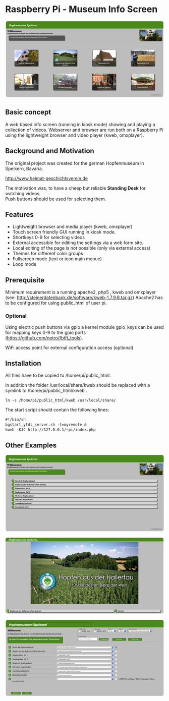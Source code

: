 # Raspberry Pi - Museum Info Screen

![Main page with preview picture](examples/screenshot01.png)

## Basic concept
A web based info screen (running in kiosk mode) showing and playing a collection of videos.
Webserver and browser are run both on a Raspberry Pi using the lightweight browser and video player (kweb, omxplayer).


## Background and Motivation
The original project was created for the german Hopfenmuseum in Speikern, Bavaria.  

http://www.heimat-geschichtsverein.de

The motivation was, to have a cheep but reliable **Standing Desk** for watching videos.  
Push buttons should be used for selecting them.


## Features
* Lightweight browser and media player (kweb, omxplayer)
* Touch screen friendly GUI running in kiosk mode.
* Shortkeys 0-9 for selecting videos
* External accessible for editing the settings via a web form site.
* Local editing of the page is not possible (only via external access)
* Themes for different color groups  
* Fullscreen mode (text or icon main menue)
* Loop mode

## Prerequisite
Minimum requirement is a running apache2, php5 , kweb and omxplayer  
(see: http://steinerdatenbank.de/software/kweb-1.7.9.8.tar.gz)
Apache2 has to be configured for using public_html of user pi.


### Optional
Using electric push buttons via gpio a kernel module gpio_keys can be used for mapping
keys 0-9 to the gpio ports (https://github.com/notro/fbtft_tools).

WiFi access point for external configuration access (optional)


## Installation
All files have to be copied to /home/pi/public_html.

In addition the folder /usr/local/share/kweb should be replaced with a symlink to
/home/pi/public_html/kweb .

    ln -s /home/pi/public_html/kweb /usr/local/share/


The start script should contain the following lines:

    #!/bin/sh
    bgstart_ytdl_server.sh -t=myremote &
    kweb -KJC http://127.0.0.1/~pi/index.php

## Other Examples


![Main page without preview pictures](examples/screenshot02.png)

![embedded video view](examples/screenshot03.png)

![Edit page](examples/screenshot04.png)

